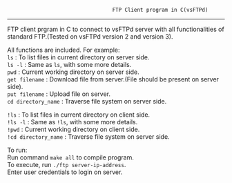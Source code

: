                                       FTP Client program in C(vsFTPd)
------------------------------------------------------------------------------------------------------------------
FTP client prgram in C to connect to vsFTPd server with all functionalities of standard FTP.(Tested on vsFTPd version 2 and version 3).                                                                                                        

All functions are included. For example:                                                                               
`ls` : To list files in current directory on server side.                                                                
`ls -l` : Same as `ls`, with some more details.                                                                          
`pwd` : Current working directory on server side.                                                                        
`get filename` : Download file from server.(File should be present on server side).                                      
`put filename` : Upload file on server.                                                                                 
`cd directory_name` : Traverse file system on server side.                                                               

`!ls` : To list files in current directory on client side.                                                               
`!ls -l` : Same as `!ls`, with some more details.                                                                        
`!pwd` : Current working directory on client side.                                                                       
`!cd directory_name` : Traverse file system on server side.                                                              
                                                                                                                     
To run:                                                                                                           
Run command `make all` to compile program.                                                                              
To execute, run `./ftp server-ip-address`.                                                                            
Enter user credentials to login on server.                                                                           
